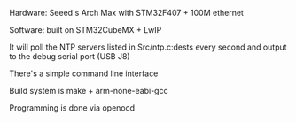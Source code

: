 Hardware: Seeed's Arch Max with STM32F407 + 100M ethernet

Software: built on STM32CubeMX + LwIP

It will poll the NTP servers listed in Src/ntp.c:dests every second and output to the debug serial port (USB J8)

There's a simple command line interface

Build system is make + arm-none-eabi-gcc

Programming is done via openocd
